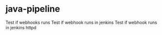 # java-pipeline
Test if webhooks runs
Test if webhook runs in jenkins
Test if webhook runs in jenkins httpd


